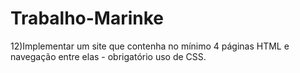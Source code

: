 # Trabalho-Marinke
12)Implementar um site que contenha no mínimo 4 páginas HTML e navegação entre elas - obrigatório uso de CSS.
